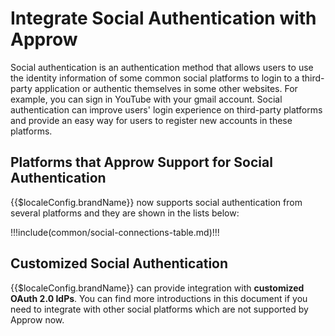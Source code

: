 # Integrate Social Authentication with Approw

<LastUpdated/>

Social authentication is an authentication method that allows users to use the identity information of some common social platforms to login to a third-party application or authentic themselves in some other websites. For example, you can sign in YouTube with your gmail account. Social authentication can improve users' login experience on third-party platforms and provide an easy way for users to register new accounts in these platforms.

## Platforms that Approw Support for Social Authentication

{{$localeConfig.brandName}} now supports social authentication from several platforms and they are shown in the lists below:

!!!include(common/social-connections-table.md)!!!

## Customized Social Authentication

{{$localeConfig.brandName}} can provide integration with **customized OAuth 2.0 IdPs**. You can find more introductions in this <router-link to="/connections/custom-social-provider/" target="_blank"> document </router-link> if you need to integrate with other social platforms which are not supported by Approw now.

<!--
## 微信解决方案
{{$localeConfig.brandName}} 针对微信生态有一套完整的解决方案，你可以查看[产品介绍](https://authing.cn/solutions/wechat)以及阅读[打通微信账号体系指引](/guides/wechat-ecosystem/)。
-->
